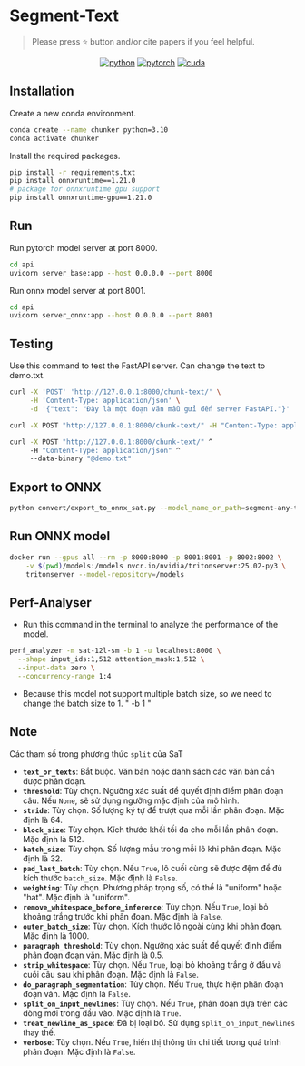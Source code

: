 # Segment-Text

> Please press ⭐ button and/or cite papers if you feel helpful.

<div align="center">

[![python](https://img.shields.io/badge/-Python_3.10.11-blue?logo=python&logoColor=white)](https://www.python.org/downloads/)
[![pytorch](https://img.shields.io/badge/Torch_2.0.1-ee4c2c?logo=pytorch&logoColor=white)](https://pytorch.org/get-started/locally/)
[![cuda](https://img.shields.io/badge/-CUDA_11.8-green?logo=nvidia&logoColor=white)](https://developer.nvidia.com/cuda-toolkit-archive)
</div>

## Installation

Create a new conda environment.
```bash
conda create --name chunker python=3.10
conda activate chunker
```
Install the required packages.
```bash
pip install -r requirements.txt
pip install onnxruntime==1.21.0
# package for onnxruntime gpu support
pip install onnxruntime-gpu==1.21.0
```

## Run
Run pytorch model server at port 8000.
```bash
cd api
uvicorn server_base:app --host 0.0.0.0 --port 8000
```

Run onnx model server at port 8001.
```bash
cd api
uvicorn server_onnx:app --host 0.0.0.0 --port 8001
```
## Testing
Use this command to test the FastAPI server. Can change the text to demo.txt. 
```bash
curl -X 'POST' 'http://127.0.0.1:8000/chunk-text/' \
     -H 'Content-Type: application/json' \
     -d '{"text": "Đây là một đoạn văn mẫu gửi đến server FastAPI."}'

curl -X POST "http://127.0.0.1:8000/chunk-text/" -H "Content-Type: application/json" -d "{\"text\": \"Đây là một đoạn văn mẫu gửi đến server FastAPI.\"}"

curl -X POST "http://127.0.0.1:8000/chunk-text/" ^
     -H "Content-Type: application/json" ^
     --data-binary "@demo.txt"

```

## Export to ONNX

```bash
python convert/export_to_onnx_sat.py --model_name_or_path=segment-any-text/sat-12l-sm --output_dir=models/sat-12l-sm
```

## Run ONNX model

```bash
docker run --gpus all --rm -p 8000:8000 -p 8001:8001 -p 8002:8002 \
    -v $(pwd)/models:/models nvcr.io/nvidia/tritonserver:25.02-py3 \
    tritonserver --model-repository=/models
```
## Perf-Analyser
- Run this command in the terminal to analyze the performance of the model.
```bash
perf_analyzer -m sat-12l-sm -b 1 -u localhost:8000 \
  --shape input_ids:1,512 attention_mask:1,512 \
  --input-data zero \
  --concurrency-range 1:4

```
- Because this model not support multiple batch size, so we need to change the batch size to 1. " -b 1 "
## Note

Các tham số trong phương thức `split` của SaT

- **`text_or_texts`**: Bắt buộc. Văn bản hoặc danh sách các văn bản cần được phân đoạn.
- **`threshold`**: Tùy chọn. Ngưỡng xác suất để quyết định điểm phân đoạn câu. Nếu `None`, sẽ sử dụng ngưỡng mặc định của mô hình.
- **`stride`**: Tùy chọn. Số lượng ký tự để trượt qua mỗi lần phân đoạn. Mặc định là 64.
- **`block_size`**: Tùy chọn. Kích thước khối tối đa cho mỗi lần phân đoạn. Mặc định là 512.
- **`batch_size`**: Tùy chọn. Số lượng mẫu trong mỗi lô khi phân đoạn. Mặc định là 32.
- **`pad_last_batch`**: Tùy chọn. Nếu `True`, lô cuối cùng sẽ được đệm để đủ kích thước `batch_size`. Mặc định là `False`.
- **`weighting`**: Tùy chọn. Phương pháp trọng số, có thể là "uniform" hoặc "hat". Mặc định là "uniform".
- **`remove_whitespace_before_inference`**: Tùy chọn. Nếu `True`, loại bỏ khoảng trắng trước khi phân đoạn. Mặc định là `False`.
- **`outer_batch_size`**: Tùy chọn. Kích thước lô ngoài cùng khi phân đoạn. Mặc định là 1000.
- **`paragraph_threshold`**: Tùy chọn. Ngưỡng xác suất để quyết định điểm phân đoạn đoạn văn. Mặc định là 0.5.
- **`strip_whitespace`**: Tùy chọn. Nếu `True`, loại bỏ khoảng trắng ở đầu và cuối câu sau khi phân đoạn. Mặc định là `False`.
- **`do_paragraph_segmentation`**: Tùy chọn. Nếu `True`, thực hiện phân đoạn đoạn văn. Mặc định là `False`.
- **`split_on_input_newlines`**: Tùy chọn. Nếu `True`, phân đoạn dựa trên các dòng mới trong đầu vào. Mặc định là `True`.
- **`treat_newline_as_space`**: Đã bị loại bỏ. Sử dụng `split_on_input_newlines` thay thế.
- **`verbose`**: Tùy chọn. Nếu `True`, hiển thị thông tin chi tiết trong quá trình phân đoạn. Mặc định là `False`.